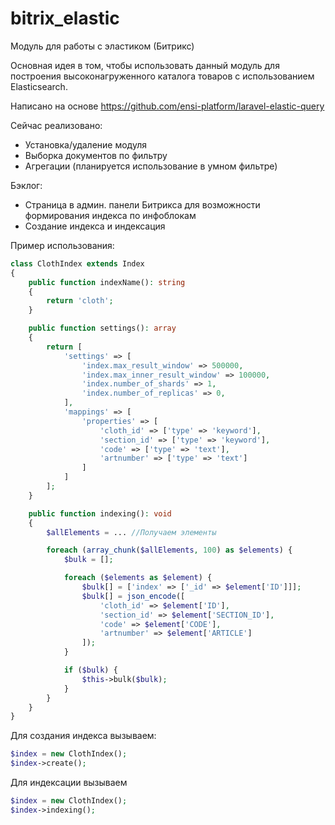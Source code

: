 # bitrix_elastic
Модуль для работы с эластиком (Битрикс)

Основная идея в том, чтобы использовать данный модуль для построения высоконагруженного каталога товаров с использованием Elasticsearch.

Написано на основе https://github.com/ensi-platform/laravel-elastic-query

Сейчас реализовано:
- Установка/удаление модуля
- Выборка документов по фильтру
- Агрегации (планируется использование в умном фильтре)

Бэклог:
- Страница в админ. панели Битрикса для возможности формирования индекса по инфоблокам
- Создание индекса и индексация

Пример использования:

```php
class ClothIndex extends Index
{
    public function indexName(): string
    {
        return 'cloth';
    }

    public function settings(): array
    {
        return [
            'settings' => [
                'index.max_result_window' => 500000,
                'index.max_inner_result_window' => 100000,
                'index.number_of_shards' => 1,
                'index.number_of_replicas' => 0,
            ],
            'mappings' => [
                'properties' => [
                    'cloth_id' => ['type' => 'keyword'],
                    'section_id' => ['type' => 'keyword'],
                    'code' => ['type' => 'text'],
                    'artnumber' => ['type' => 'text']
                ]
            ]
        ];
    }

    public function indexing(): void
    {
        $allElements = ... //Получаем элементы

        foreach (array_chunk($allElements, 100) as $elements) {
            $bulk = [];

            foreach ($elements as $element) {
                $bulk[] = ['index' => ['_id' => $element['ID']]];
                $bulk[] = json_encode([
                    'cloth_id' => $element['ID'],
                    'section_id' => $element['SECTION_ID'],
                    'code' => $element['CODE'],
                    'artnumber' => $element['ARTICLE']
                ]);
            }

            if ($bulk) {
                $this->bulk($bulk);
            }
        }
    }
}
```

Для создания индекса вызываем:
```php
$index = new ClothIndex();
$index->create();
```

Для индексации вызываем
```php
$index = new ClothIndex();
$index->indexing();
```